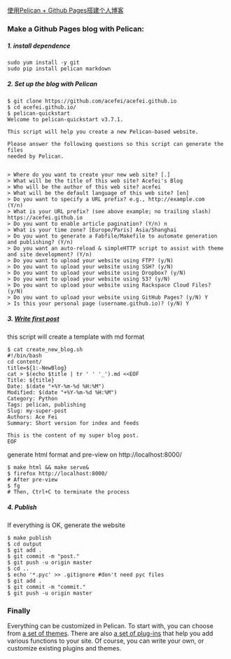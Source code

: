[使用Pelican + Github Pages搭建个人博客](http://www.wengweitao.com/shi-yong-pelican-github-pagesda-jian-ge-ren-bo-ke.html)


### Make a Github Pages blog with Pelican:
##### 1. install dependence
```
sudo yum install -y git
sudo pip install pelican markdown
```
##### 2. Set up the blog with Pelican
```
$ git clone https://github.com/acefei/acefei.github.io
$ cd acefei.github.io/
$ pelican-quickstart
Welcome to pelican-quickstart v3.7.1.

This script will help you create a new Pelican-based website.

Please answer the following questions so this script can generate the files
needed by Pelican.


> Where do you want to create your new web site? [.]
> What will be the title of this web site? Acefei's Blog
> Who will be the author of this web site? acefei
> What will be the default language of this web site? [en]
> Do you want to specify a URL prefix? e.g., http://example.com   (Y/n)
> What is your URL prefix? (see above example; no trailing slash) https://acefei.github.io
> Do you want to enable article pagination? (Y/n) n
> What is your time zone? [Europe/Paris] Asia/Shanghai
> Do you want to generate a Fabfile/Makefile to automate generation and publishing? (Y/n)
> Do you want an auto-reload & simpleHTTP script to assist with theme and site development? (Y/n)
> Do you want to upload your website using FTP? (y/N)
> Do you want to upload your website using SSH? (y/N)
> Do you want to upload your website using Dropbox? (y/N)
> Do you want to upload your website using S3? (y/N)
> Do you want to upload your website using Rackspace Cloud Files? (y/N)
> Do you want to upload your website using GitHub Pages? (y/N) Y
> Is this your personal page (username.github.io)? (y/N) Y

```

#####  3. [Write first post](http://docs.getpelican.com/en/3.6.3/content.html)
this script will create a template with md format
```
$ cat create_new_blog.sh
#!/bin/bash
cd content/
title=${1:-NewBlog}
cat > $(echo $title | tr ' ' '_').md <<EOF
Title: ${title}
Date: $(date "+%Y-%m-%d %H:%M")
Modified: $(date "+%Y-%m-%d %H:%M")
Category: Python
Tags: pelican, publishing
Slug: my-super-post
Authors: Ace Fei
Summary: Short version for index and feeds

This is the content of my super blog post.
EOF
```
generate html format and pre-view on http://localhost:8000/
```
$ make html && make serve&
$ firefox http://localhost:8000/
# After pre-view 
$ fg
# Then, Ctrl+C to terminate the process
```
##### 4. Publish
If everything is OK, generate the website
```
$ make publish
$ cd output
$ git add .
$ git commit -m "post."
$ git push -u origin master
$ cd ..
$ echo '*.pyc' >> .gitignore #don't need pyc files
$ git add .
$ git commit -m "commit."
$ git push -u origin master
```


### Finally
Everything can be customized in Pelican. To start with, you can choose from [a set of themes](http://pelicanthemes.com/). There are also [a set of plug-ins](https://github.com/getpelican/pelican-plugins) that help you add various functions to your site. Of course, you can write your own, or customize existing plugins and themes.
